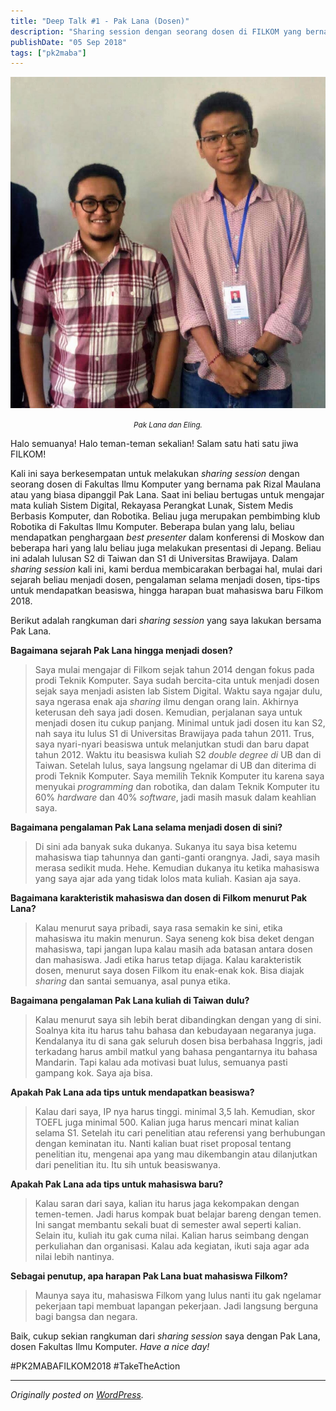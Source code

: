 ```yaml
---
title: "Deep Talk #1 - Pak Lana (Dosen)"
description: "Sharing session dengan seorang dosen di FILKOM yang bernama pak Rizal Maulana atau yang biasa dipanggil Pak Lana."
publishDate: "05 Sep 2018"
tags: ["pk2maba"]
---
```


![Pak Lana dan Eling.](cover.jpg)

<center><i><small>Pak Lana dan Eling.</small></i></center>

Halo semuanya! Halo teman-teman sekalian! Salam satu hati satu jiwa FILKOM!

Kali ini saya berkesempatan untuk melakukan _sharing session_ dengan seorang dosen di Fakultas Ilmu Komputer yang bernama pak Rizal Maulana atau yang biasa dipanggil Pak Lana. Saat ini beliau bertugas untuk mengajar mata kuliah Sistem Digital, Rekayasa Perangkat Lunak, Sistem Medis Berbasis Komputer, dan Robotika. Beliau juga merupakan pembimbing klub Robotika di Fakultas Ilmu Komputer. Beberapa bulan yang lalu, beliau mendapatkan penghargaan _best presenter_ dalam konferensi di Moskow dan beberapa hari yang lalu beliau juga melakukan presentasi di Jepang. Beliau ini adalah lulusan S2 di Taiwan dan S1 di Universitas Brawijaya. Dalam _sharing session_ kali ini, kami berdua membicarakan berbagai hal, mulai dari sejarah beliau menjadi dosen, pengalaman selama menjadi dosen, tips-tips untuk mendapatkan beasiswa, hingga harapan buat mahasiswa baru Filkom 2018.

Berikut adalah rangkuman dari _sharing session_ yang saya lakukan bersama Pak Lana.

**Bagaimana sejarah Pak Lana hingga menjadi dosen?**

> Saya mulai mengajar di Filkom sejak tahun 2014 dengan fokus pada prodi Teknik Komputer. Saya sudah bercita-cita untuk menjadi dosen sejak saya menjadi asisten lab Sistem Digital. Waktu saya ngajar dulu, saya ngerasa enak aja _sharing_ ilmu dengan orang lain. Akhirnya keterusan deh saya jadi dosen. Kemudian, perjalanan saya untuk menjadi dosen itu cukup panjang. Minimal untuk jadi dosen itu kan S2, nah saya itu lulus S1 di Universitas Brawijaya pada tahun 2011. Trus, saya nyari-nyari beasiswa untuk melanjutkan studi dan baru dapat tahun 2012. Waktu itu beasiswa kuliah S2 _double degree di_ UB dan di Taiwan. Setelah lulus, saya langsung ngelamar di UB dan diterima di prodi Teknik Komputer. Saya memilih Teknik Komputer itu karena saya menyukai _programming_ dan robotika, dan dalam Teknik Komputer itu 60% _hardware_ dan 40% _software_, jadi masih masuk dalam keahlian saya.

**Bagaimana pengalaman Pak Lana selama menjadi dosen di sini?**

> Di sini ada banyak suka dukanya. Sukanya itu saya bisa ketemu mahasiswa tiap tahunnya dan ganti-ganti orangnya. Jadi, saya masih merasa sedikit muda. Hehe. Kemudian dukanya itu ketika mahasiswa yang saya ajar ada yang tidak lolos mata kuliah. Kasian aja saya.

**Bagaimana karakteristik mahasiswa dan dosen di Filkom menurut Pak Lana?**

> Kalau menurut saya pribadi, saya rasa semakin ke sini, etika mahasiswa itu makin menurun. Saya seneng kok bisa deket dengan mahasiswa, tapi jangan lupa kalau masih ada batasan antara dosen dan mahasiswa. Jadi etika harus tetap dijaga. Kalau karakteristik dosen, menurut saya dosen Filkom itu enak-enak kok. Bisa diajak _sharing_ dan santai semuanya, asal punya etika.

**Bagaimana pengalaman Pak Lana kuliah di Taiwan dulu?**

> Kalau menurut saya sih lebih berat dibandingkan dengan yang di sini. Soalnya kita itu harus tahu bahasa dan kebudayaan negaranya juga. Kendalanya itu di sana gak seluruh dosen bisa berbahasa Inggris, jadi terkadang harus ambil matkul yang bahasa pengantarnya itu bahasa Mandarin. Tapi kalau ada motivasi buat lulus, semuanya pasti gampang kok. Saya aja bisa.

**Apakah Pak Lana ada tips untuk mendapatkan beasiswa?**

> Kalau dari saya, IP nya harus tinggi. minimal 3,5 lah. Kemudian, skor TOEFL juga minimal 500. Kalian juga harus mencari minat kalian selama S1. Setelah itu cari penelitian atau referensi yang berhubungan dengan keminatan itu. Nanti kalian buat riset proposal tentang penelitian itu, mengenai apa yang mau dikembangin atau dilanjutkan dari penelitian itu. Itu sih untuk beasiswanya.

**Apakah Pak Lana ada tips untuk mahasiswa baru?**

> Kalau saran dari saya, kalian itu harus jaga kekompakan dengan temen-temen. Jadi harus kompak buat belajar bareng dengan temen. Ini sangat membantu sekali buat di semester awal seperti kalian. Selain itu, kuliah itu gak cuma nilai. Kalian harus seimbang dengan perkuliahan dan organisasi. Kalau ada kegiatan, ikuti saja agar ada nilai lebih nantinya.

**Sebagai penutup, apa harapan Pak Lana buat mahasiswa Filkom?**

> Maunya saya itu, mahasiswa Filkom yang lulus nanti itu gak ngelamar pekerjaan tapi membuat lapangan pekerjaan. Jadi langsung berguna bagi bangsa dan negara.

Baik, cukup sekian rangkuman dari _sharing session_ saya dengan Pak Lana, dosen Fakultas Ilmu Komputer. _Have a nice day!_

#PK2MABAFILKOM2018 #TakeTheAction

---

_Originally posted on [WordPress](https://elingp.wordpress.com/2018/09/05/deep-talk-1/)._
